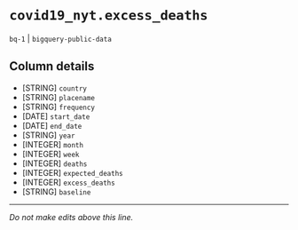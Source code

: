 # `covid19_nyt.excess_deaths`
`bq-1` | `bigquery-public-data`

## Column details
* [STRING]    `country`
* [STRING]    `placename`
* [STRING]    `frequency`
* [DATE]      `start_date`
* [DATE]      `end_date`
* [STRING]    `year`
* [INTEGER]   `month`
* [INTEGER]   `week`
* [INTEGER]   `deaths`
* [INTEGER]   `expected_deaths`
* [INTEGER]   `excess_deaths`
* [STRING]    `baseline`

-------------------------------------------------------------------------------
*Do not make edits above this line.*
